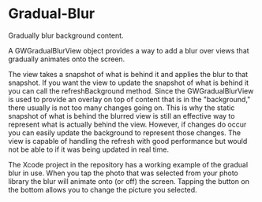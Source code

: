 # Gradual-Blur
Gradually blur background content.

A GWGradualBlurView object provides a way to add a blur over views that gradually animates onto the screen.
 
The view takes a snapshot of what is behind it and applies the blur to that snapshot. If you want the view to update the snapshot of what is behind it you can call the refreshBackground method. Since the GWGradualBlurView is used to provide an overlay on top of content that is in the "background," there usually is not too many changes going on. This is why the static snapshot of what is behind the blurred view is still an effective way to represent what is actually behind the view. However, if changes do occur you can easily update the background to represent those changes. The view is capable of handling the refresh with good performance but would not be able to if it was being updated in real time.

The Xcode project in the repository has a working example of the gradual blur in use. When you tap the photo that was selected from your photo library the blur will animate onto (or off) the screen. Tapping the button on the bottom allows you to change the picture you selected.
